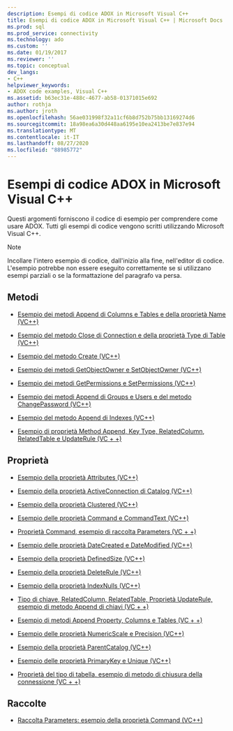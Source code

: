 ```yaml
---
description: Esempi di codice ADOX in Microsoft Visual C++
title: Esempi di codice ADOX in Microsoft Visual C++ | Microsoft Docs
ms.prod: sql
ms.prod_service: connectivity
ms.technology: ado
ms.custom: ''
ms.date: 01/19/2017
ms.reviewer: ''
ms.topic: conceptual
dev_langs:
- C++
helpviewer_keywords:
- ADOX code examples, Visual C++
ms.assetid: b63ec31e-488c-4677-ab58-01371015e692
author: rothja
ms.author: jroth
ms.openlocfilehash: 56ae031998f32a11cf6b8d752b75bb13169274d6
ms.sourcegitcommit: 18a98ea6a30d448aa6195e10ea2413be7e837e94
ms.translationtype: MT
ms.contentlocale: it-IT
ms.lasthandoff: 08/27/2020
ms.locfileid: "88985772"
---
```

# <a name="adox-code-examples-in-microsoft-visual-c"></a>Esempi di codice ADOX in Microsoft Visual C++
Questi argomenti forniscono il codice di esempio per comprendere come usare ADOX. Tutti gli esempi di codice vengono scritti utilizzando Microsoft Visual C++.  
  
> [!NOTE]
>  Incollare l'intero esempio di codice, dall'inizio alla fine, nell'editor di codice. L'esempio potrebbe non essere eseguito correttamente se si utilizzano esempi parziali o se la formattazione del paragrafo va persa.  
  
## <a name="methods"></a>Metodi  
  
-   [Esempio dei metodi Append di Columns e Tables e della proprietà Name (VC++)](./columns-and-tables-append-methods-name-property-example-vc.md)  
  
-   [Esempio del metodo Close di Connection e della proprietà Type di Table (VC++)](./connection-close-method-table-type-property-example-vc.md)  
  
-   [Esempio del metodo Create (VC++)](./create-method-example-vc.md)  
  
-   [Esempio dei metodi GetObjectOwner e SetObjectOwner (VC++)](./getobjectowner-and-setobjectowner-methods-example-vc.md)  
  
-   [Esempio dei metodi GetPermissions e SetPermissions (VC++)](./getpermissions-and-setpermissions-methods-example-vc.md)  
  
-   [Esempio dei metodi Append di Groups e Users e del metodo ChangePassword (VC++)](./groups-and-users-append-changepassword-methods-example-vc.md)  
  
-   [Esempio del metodo Append di Indexes (VC++)](./indexes-append-method-example-vc.md)  
  
-   [Esempio di proprietà Method Append, Key Type, RelatedColumn, RelatedTable e UpdateRule (VC + +)](./keys-append-method-key-type-relatedcolumn-relatedtable-example-vc.md)  
  
## <a name="properties"></a>Proprietà  
  
-   [Esempio della proprietà Attributes (VC++)](./attributes-property-example-vc.md)  
  
-   [Esempio della proprietà ActiveConnection di Catalog (VC++)](./catalog-activeconnection-property-example-vc.md)  
  
-   [Esempio della proprietà Clustered (VC++)](./clustered-property-example-vc.md)  
  
-   [Esempio delle proprietà Command e CommandText (VC++)](./command-and-commandtext-properties-example-vc.md)  
  
-   [Proprietà Command, esempio di raccolta Parameters (VC + +)](./parameters-collection-command-property-example-vc.md)  
  
-   [Esempio delle proprietà DateCreated e DateModified (VC++)](./datecreated-and-datemodified-properties-example-vc.md)  
  
-   [Esempio della proprietà DefinedSize (VC++)](./definedsize-property-example-vc.md)  
  
-   [Esempio della proprietà DeleteRule (VC++)](./deleterule-property-example-vc.md)  
  
-   [Esempio della proprietà IndexNulls (VC++)](./indexnulls-property-example-vc.md)  
  
-   [Tipo di chiave, RelatedColumn, RelatedTable, Proprietà UpdateRule, esempio di metodo Append di chiavi (VC + +)](./keys-append-method-key-type-relatedcolumn-relatedtable-example-vc.md)  
  
-   [Esempio di metodi Append Property, Columns e Tables (VC + +)](./columns-and-tables-append-methods-name-property-example-vc.md)  
  
-   [Esempio delle proprietà NumericScale e Precision (VC++)](./numericscale-and-precision-properties-of-the-column-object-example-vc.md)  
  
-   [Esempio della proprietà ParentCatalog (VC++)](./parentcatalog-property-example-vc.md)  
  
-   [Esempio delle proprietà PrimaryKey e Unique (VC++)](./primarykey-and-unique-properties-example-vc.md)  
  
-   [Proprietà del tipo di tabella, esempio di metodo di chiusura della connessione (VC + +)](./connection-close-method-table-type-property-example-vc.md)  
  
## <a name="collections"></a>Raccolte  
  
-   [Raccolta Parameters: esempio della proprietà Command (VC++)](./parameters-collection-command-property-example-vc.md)